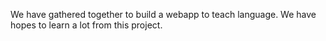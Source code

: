 We have gathered together to build a webapp to teach language. We have hopes to learn a lot from this project.